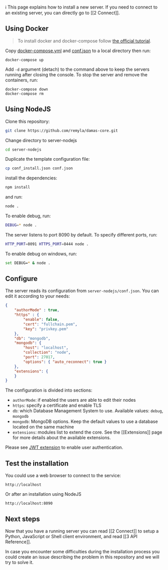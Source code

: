 :information_source: This page explains how to install a new server. If you need to connect to an existing server, you can directly go to [[2 Connect]].

## Using Docker
> To install docker and docker-compose follow [the official tutorial](https://docs.docker.com/compose/install).

Copy [docker-compose.yml](https://raw.githubusercontent.com/remyla/damas-core/master/docker-compose.yml) and [conf.json](http://damas-software.org/docker/conf.json) to a local directory then run:

```shell
docker-compose up
```
Add `-d` argument (detach) to the command above to keep the servers running after closing the console. To stop the server and remove the containers, run:
```shell
docker-compose down
docker-compose rm
```

## Using NodeJS

Clone this repository:
```sh
git clone https://github.com/remyla/damas-core.git
```
Change directory to server-nodejs
```sh
cd server-nodejs
```
Duplicate the template configuration file:
```sh
cp conf_install.json conf.json
```
install the dependencies:
```sh
npm install
```
and run:
```sh
node .
```
To enable debug, run:
```sh
DEBUG=* node .
```
The server listens to port 8090 by default. To specify different ports, run:
```sh
HTTP_PORT=8091 HTTPS_PORT=8444 node .
```
To enable debug on windows, run:
```sh
set DEBUG=* & node .
```

## Configure
The server reads its configuration from `server-nodejs/conf.json`. You can edit it according to your needs:

```json
{                                                                                                                     
    "authorMode" : true,
    "https" : { 
        "enable": false,
        "cert": "fullchain.pem",
        "key": "privkey.pem"
    },  
    "db": "mongodb",
    "mongodb": {
        "host": "localhost",
        "collection": "node",
        "port": 27017,
        "options": { "auto_reconnect": true }
    },
    "extensions": {
    }
}
```
The configuration is divided into sections:
* `authorMode`: if enabled the users are able to edit their nodes
* `https`: specify a certificate and enable TLS
* `db`: which Database Management System to use. Available values: `debug`, `mongodb`
* `mongodb`: MongoDB options. Keep the default values to use a database located on the same machine
* `extensions`: modules list to extend the core. See the [[Extensions]] page for more details about the available extensions.

Please see [JWT extension](https://github.com/remyla/damas-core/wiki/Extensions#jwt) to enable user authentication.

## Test the installation
You could use a web browser to connect to the service:
```
http://localhost
```
Or after an installation using NodeJS
```
http://localhost:8090
```

##  Next steps
Now that you have a running server you can read [[2 Connect]] to setup a Python, JavaScript or Shell client environment, and read [[3 API Reference]].

In case you encounter some difficulties during the installation process you could create an issue describing the problem in this repository and we will try to solve it.